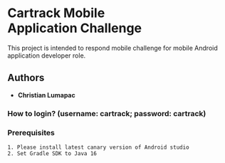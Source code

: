 # Cartrack Mobile Application Challenge

This project is intended to respond mobile challenge for mobile Android application developer role.

## Authors

* **Christian Lumapac**

### How to login? (username: cartrack; password: cartrack)

### Prerequisites
```
1. Please install latest canary version of Android studio
2. Set Gradle SDK to Java 16
```